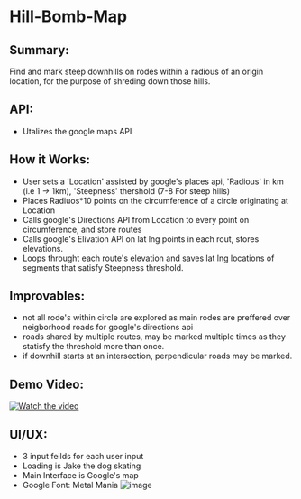 # Hill-Bomb-Map
## Summary:
Find and mark steep downhills on rodes within a radious of an origin location, for the purpose of shreding down those hills.

## API:
- Utalizes the google maps API

## How it Works:
- User sets a 'Location' assisted by google's places api, 'Radious' in km (i.e 1 -> 1km), 'Steepness' thershold (7-8 For steep hills)
- Places Radiuos*10 points on the circumference of a circle originating at Location
- Calls google's Directions API from Location to every point on circumference, and store routes
- Calls google's Elivation API on lat lng points in each rout, stores elevations.
- Loops throught each route's elevation and saves lat lng locations of segments that satisfy Steepness threshold.

## Improvables:
- not all rode's within circle are explored as main rodes are preffered over neigborhood roads for google's directions api
- roads shared by multiple routes, may be marked multiple times as they statisfy the threshold more than once.
- if downhill starts at an intersection, perpendicular roads may be marked.

## Demo Video:

[![Watch the video](https://i.imgur.com/vKb2F1B.png)](https://youtu.be/qN4CdH92F-0)

## UI/UX:
- 3 input feilds for each user input
- Loading is Jake the dog skating
- Main Interface is Google's map
- Google Font: Metal Mania
![image](https://user-images.githubusercontent.com/41839742/205478192-0c225d24-2847-4384-b1e9-b6a06ab98963.png)
